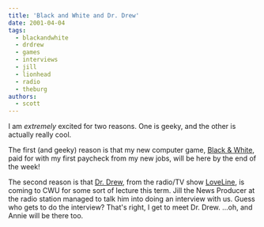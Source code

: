 ```yaml
---
title: 'Black and White and Dr. Drew'
date: 2001-04-04
tags:
  - blackandwhite
  - drdrew
  - games
  - interviews
  - jill
  - lionhead
  - radio
  - theburg
authors:
  - scott
---
```


I am _extremely_ excited for two reasons. One is geeky, and the other is actually really cool.

The first (and geeky) reason is that my new computer game, [Black & White](http://www.lionhead.co.uk/shocked/bw/index.html), paid for with my first paycheck from my new jobs, will be here by the end of the week!

The second reason is that [Dr. Drew](http://www.drdrew.com/), from the radio/TV show [LoveLine](http://www.kroq.com/loveline/loveline.html), is coming to CWU for some sort of lecture this term. Jill the News Producer at the radio station managed to talk him into doing an interview with us. Guess who gets to do the interview? That's right, I get to meet Dr. Drew. ...oh, and Annie will be there too.
